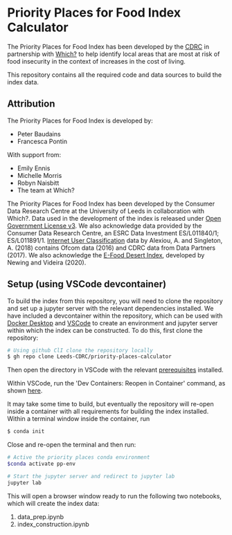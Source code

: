 # Priority Places for Food Index Calculator

The Priority Places for Food Index has been developed by the [CDRC](https://cdrc.ac.uk) in partnership with [Which?](https://which.co.uk) to help identify local areas that are most at risk of food insecurity in the context of increases in the cost of living. 

This repository contains all the required code and data sources to build the index data.

## Attribution 

The Priority Places for Food Index is developed by:
- Peter Baudains
- Francesca Pontin

With support from: 

- Emily Ennis
- Michelle Morris
- Robyn Naisbitt
- The team at Which?

The Priority Places for Food Index has been developed by the Consumer Data Research Centre at the University of Leeds in collaboration with Which?. Data used in the development of the index is released under [Open Government License v3](https://www.nationalarchives.gov.uk/doc/open-government-licence/version/3/). We also acknowledge data provided by the Consumer Data Research Centre, an ESRC Data Investment ES/L011840/1; ES/L011891/1. [Internet User Classification](https://data.cdrc.ac.uk/dataset/internet-user-classification) data by Alexiou, A. and Singleton, A. (2018) contains Ofcom data (2016) and CDRC data from Data Partners (2017). We also acknowledge the [E-Food Desert Index](https://data.cdrc.ac.uk/dataset/e-food-desert-index/), developed by Newing and Videira (2020).

## Setup (using VSCode devcontainer)

To build the index from this repository, you will need to clone the repository and set up a jupyter server with the relevant dependencies installed. We have included a devcontainer within the repository, which can be used with [Docker Desktop](https://www.docker.com/products/docker-desktop/) and [VSCode](https://code.visualstudio.com/) to create an environment and jupyter server within which the index can be constructed. To do this, first clone the repository:

```bash 
# Using github ClI clone the repository locally
$ gh repo clone Leeds-CDRC/priority-places-calculator
```

Then open the directory in VSCode with the relevant [prerequisites](https://code.visualstudio.com/docs/devcontainers/tutorial) installed.

Within VSCode, run the 'Dev Containers: Reopen in Container' command, as shown [here](https://code.visualstudio.com/docs/devcontainers/create-dev-container). 

It may take some time to build, but eventually the repository will re-open inside a container with all requirements for building the index installed. Within a terminal window inside the container, run

```bash 
$ conda init
```

Close and re-open the terminal and then run:

```bash
# Active the priority places conda environment
$conda activate pp-env

# Start the jupyter server and redirect to jupyter lab
jupyter lab
```

This will open a browser window ready to run the following two notebooks, which will create the index data: 

1. data_prep.ipynb
2. index_construction.ipynb

